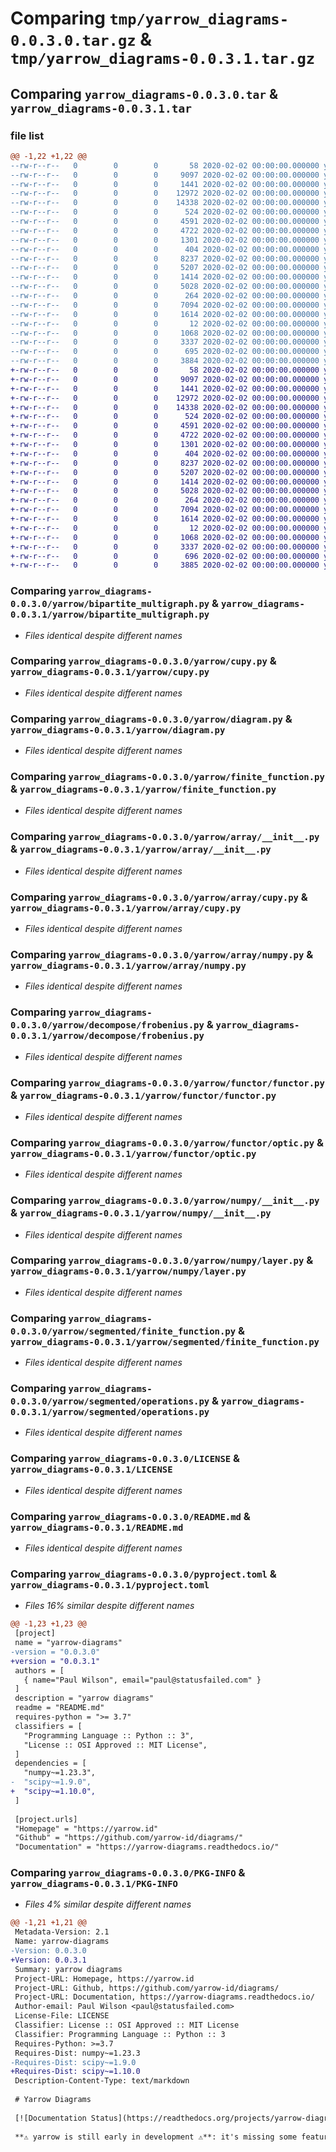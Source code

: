 # Comparing `tmp/yarrow_diagrams-0.0.3.0.tar.gz` & `tmp/yarrow_diagrams-0.0.3.1.tar.gz`

## Comparing `yarrow_diagrams-0.0.3.0.tar` & `yarrow_diagrams-0.0.3.1.tar`

### file list

```diff
@@ -1,22 +1,22 @@
--rw-r--r--   0        0        0       58 2020-02-02 00:00:00.000000 yarrow_diagrams-0.0.3.0/yarrow/__init__.py
--rw-r--r--   0        0        0     9097 2020-02-02 00:00:00.000000 yarrow_diagrams-0.0.3.0/yarrow/bipartite_multigraph.py
--rw-r--r--   0        0        0     1441 2020-02-02 00:00:00.000000 yarrow_diagrams-0.0.3.0/yarrow/cupy.py
--rw-r--r--   0        0        0    12972 2020-02-02 00:00:00.000000 yarrow_diagrams-0.0.3.0/yarrow/diagram.py
--rw-r--r--   0        0        0    14338 2020-02-02 00:00:00.000000 yarrow_diagrams-0.0.3.0/yarrow/finite_function.py
--rw-r--r--   0        0        0      524 2020-02-02 00:00:00.000000 yarrow_diagrams-0.0.3.0/yarrow/array/__init__.py
--rw-r--r--   0        0        0     4591 2020-02-02 00:00:00.000000 yarrow_diagrams-0.0.3.0/yarrow/array/cupy.py
--rw-r--r--   0        0        0     4722 2020-02-02 00:00:00.000000 yarrow_diagrams-0.0.3.0/yarrow/array/numpy.py
--rw-r--r--   0        0        0     1301 2020-02-02 00:00:00.000000 yarrow_diagrams-0.0.3.0/yarrow/decompose/frobenius.py
--rw-r--r--   0        0        0      404 2020-02-02 00:00:00.000000 yarrow_diagrams-0.0.3.0/yarrow/functor/__init__.py
--rw-r--r--   0        0        0     8237 2020-02-02 00:00:00.000000 yarrow_diagrams-0.0.3.0/yarrow/functor/functor.py
--rw-r--r--   0        0        0     5207 2020-02-02 00:00:00.000000 yarrow_diagrams-0.0.3.0/yarrow/functor/optic.py
--rw-r--r--   0        0        0     1414 2020-02-02 00:00:00.000000 yarrow_diagrams-0.0.3.0/yarrow/numpy/__init__.py
--rw-r--r--   0        0        0     5028 2020-02-02 00:00:00.000000 yarrow_diagrams-0.0.3.0/yarrow/numpy/layer.py
--rw-r--r--   0        0        0      264 2020-02-02 00:00:00.000000 yarrow_diagrams-0.0.3.0/yarrow/segmented/__init__.py
--rw-r--r--   0        0        0     7094 2020-02-02 00:00:00.000000 yarrow_diagrams-0.0.3.0/yarrow/segmented/finite_function.py
--rw-r--r--   0        0        0     1614 2020-02-02 00:00:00.000000 yarrow_diagrams-0.0.3.0/yarrow/segmented/operations.py
--rw-r--r--   0        0        0       12 2020-02-02 00:00:00.000000 yarrow_diagrams-0.0.3.0/.gitignore
--rw-r--r--   0        0        0     1068 2020-02-02 00:00:00.000000 yarrow_diagrams-0.0.3.0/LICENSE
--rw-r--r--   0        0        0     3337 2020-02-02 00:00:00.000000 yarrow_diagrams-0.0.3.0/README.md
--rw-r--r--   0        0        0      695 2020-02-02 00:00:00.000000 yarrow_diagrams-0.0.3.0/pyproject.toml
--rw-r--r--   0        0        0     3884 2020-02-02 00:00:00.000000 yarrow_diagrams-0.0.3.0/PKG-INFO
+-rw-r--r--   0        0        0       58 2020-02-02 00:00:00.000000 yarrow_diagrams-0.0.3.1/yarrow/__init__.py
+-rw-r--r--   0        0        0     9097 2020-02-02 00:00:00.000000 yarrow_diagrams-0.0.3.1/yarrow/bipartite_multigraph.py
+-rw-r--r--   0        0        0     1441 2020-02-02 00:00:00.000000 yarrow_diagrams-0.0.3.1/yarrow/cupy.py
+-rw-r--r--   0        0        0    12972 2020-02-02 00:00:00.000000 yarrow_diagrams-0.0.3.1/yarrow/diagram.py
+-rw-r--r--   0        0        0    14338 2020-02-02 00:00:00.000000 yarrow_diagrams-0.0.3.1/yarrow/finite_function.py
+-rw-r--r--   0        0        0      524 2020-02-02 00:00:00.000000 yarrow_diagrams-0.0.3.1/yarrow/array/__init__.py
+-rw-r--r--   0        0        0     4591 2020-02-02 00:00:00.000000 yarrow_diagrams-0.0.3.1/yarrow/array/cupy.py
+-rw-r--r--   0        0        0     4722 2020-02-02 00:00:00.000000 yarrow_diagrams-0.0.3.1/yarrow/array/numpy.py
+-rw-r--r--   0        0        0     1301 2020-02-02 00:00:00.000000 yarrow_diagrams-0.0.3.1/yarrow/decompose/frobenius.py
+-rw-r--r--   0        0        0      404 2020-02-02 00:00:00.000000 yarrow_diagrams-0.0.3.1/yarrow/functor/__init__.py
+-rw-r--r--   0        0        0     8237 2020-02-02 00:00:00.000000 yarrow_diagrams-0.0.3.1/yarrow/functor/functor.py
+-rw-r--r--   0        0        0     5207 2020-02-02 00:00:00.000000 yarrow_diagrams-0.0.3.1/yarrow/functor/optic.py
+-rw-r--r--   0        0        0     1414 2020-02-02 00:00:00.000000 yarrow_diagrams-0.0.3.1/yarrow/numpy/__init__.py
+-rw-r--r--   0        0        0     5028 2020-02-02 00:00:00.000000 yarrow_diagrams-0.0.3.1/yarrow/numpy/layer.py
+-rw-r--r--   0        0        0      264 2020-02-02 00:00:00.000000 yarrow_diagrams-0.0.3.1/yarrow/segmented/__init__.py
+-rw-r--r--   0        0        0     7094 2020-02-02 00:00:00.000000 yarrow_diagrams-0.0.3.1/yarrow/segmented/finite_function.py
+-rw-r--r--   0        0        0     1614 2020-02-02 00:00:00.000000 yarrow_diagrams-0.0.3.1/yarrow/segmented/operations.py
+-rw-r--r--   0        0        0       12 2020-02-02 00:00:00.000000 yarrow_diagrams-0.0.3.1/.gitignore
+-rw-r--r--   0        0        0     1068 2020-02-02 00:00:00.000000 yarrow_diagrams-0.0.3.1/LICENSE
+-rw-r--r--   0        0        0     3337 2020-02-02 00:00:00.000000 yarrow_diagrams-0.0.3.1/README.md
+-rw-r--r--   0        0        0      696 2020-02-02 00:00:00.000000 yarrow_diagrams-0.0.3.1/pyproject.toml
+-rw-r--r--   0        0        0     3885 2020-02-02 00:00:00.000000 yarrow_diagrams-0.0.3.1/PKG-INFO
```

### Comparing `yarrow_diagrams-0.0.3.0/yarrow/bipartite_multigraph.py` & `yarrow_diagrams-0.0.3.1/yarrow/bipartite_multigraph.py`

 * *Files identical despite different names*

### Comparing `yarrow_diagrams-0.0.3.0/yarrow/cupy.py` & `yarrow_diagrams-0.0.3.1/yarrow/cupy.py`

 * *Files identical despite different names*

### Comparing `yarrow_diagrams-0.0.3.0/yarrow/diagram.py` & `yarrow_diagrams-0.0.3.1/yarrow/diagram.py`

 * *Files identical despite different names*

### Comparing `yarrow_diagrams-0.0.3.0/yarrow/finite_function.py` & `yarrow_diagrams-0.0.3.1/yarrow/finite_function.py`

 * *Files identical despite different names*

### Comparing `yarrow_diagrams-0.0.3.0/yarrow/array/__init__.py` & `yarrow_diagrams-0.0.3.1/yarrow/array/__init__.py`

 * *Files identical despite different names*

### Comparing `yarrow_diagrams-0.0.3.0/yarrow/array/cupy.py` & `yarrow_diagrams-0.0.3.1/yarrow/array/cupy.py`

 * *Files identical despite different names*

### Comparing `yarrow_diagrams-0.0.3.0/yarrow/array/numpy.py` & `yarrow_diagrams-0.0.3.1/yarrow/array/numpy.py`

 * *Files identical despite different names*

### Comparing `yarrow_diagrams-0.0.3.0/yarrow/decompose/frobenius.py` & `yarrow_diagrams-0.0.3.1/yarrow/decompose/frobenius.py`

 * *Files identical despite different names*

### Comparing `yarrow_diagrams-0.0.3.0/yarrow/functor/functor.py` & `yarrow_diagrams-0.0.3.1/yarrow/functor/functor.py`

 * *Files identical despite different names*

### Comparing `yarrow_diagrams-0.0.3.0/yarrow/functor/optic.py` & `yarrow_diagrams-0.0.3.1/yarrow/functor/optic.py`

 * *Files identical despite different names*

### Comparing `yarrow_diagrams-0.0.3.0/yarrow/numpy/__init__.py` & `yarrow_diagrams-0.0.3.1/yarrow/numpy/__init__.py`

 * *Files identical despite different names*

### Comparing `yarrow_diagrams-0.0.3.0/yarrow/numpy/layer.py` & `yarrow_diagrams-0.0.3.1/yarrow/numpy/layer.py`

 * *Files identical despite different names*

### Comparing `yarrow_diagrams-0.0.3.0/yarrow/segmented/finite_function.py` & `yarrow_diagrams-0.0.3.1/yarrow/segmented/finite_function.py`

 * *Files identical despite different names*

### Comparing `yarrow_diagrams-0.0.3.0/yarrow/segmented/operations.py` & `yarrow_diagrams-0.0.3.1/yarrow/segmented/operations.py`

 * *Files identical despite different names*

### Comparing `yarrow_diagrams-0.0.3.0/LICENSE` & `yarrow_diagrams-0.0.3.1/LICENSE`

 * *Files identical despite different names*

### Comparing `yarrow_diagrams-0.0.3.0/README.md` & `yarrow_diagrams-0.0.3.1/README.md`

 * *Files identical despite different names*

### Comparing `yarrow_diagrams-0.0.3.0/pyproject.toml` & `yarrow_diagrams-0.0.3.1/pyproject.toml`

 * *Files 16% similar despite different names*

```diff
@@ -1,23 +1,23 @@
 [project]
 name = "yarrow-diagrams"
-version = "0.0.3.0"
+version = "0.0.3.1"
 authors = [
   { name="Paul Wilson", email="paul@statusfailed.com" }
 ]
 description = "yarrow diagrams"
 readme = "README.md"
 requires-python = ">= 3.7"
 classifiers = [
   "Programming Language :: Python :: 3",
   "License :: OSI Approved :: MIT License",
 ]
 dependencies = [
   "numpy~=1.23.3",
-  "scipy~=1.9.0",
+  "scipy~=1.10.0",
 ]
 
 [project.urls]
 "Homepage" = "https://yarrow.id"
 "Github" = "https://github.com/yarrow-id/diagrams/"
 "Documentation" = "https://yarrow-diagrams.readthedocs.io/"
```

### Comparing `yarrow_diagrams-0.0.3.0/PKG-INFO` & `yarrow_diagrams-0.0.3.1/PKG-INFO`

 * *Files 4% similar despite different names*

```diff
@@ -1,21 +1,21 @@
 Metadata-Version: 2.1
 Name: yarrow-diagrams
-Version: 0.0.3.0
+Version: 0.0.3.1
 Summary: yarrow diagrams
 Project-URL: Homepage, https://yarrow.id
 Project-URL: Github, https://github.com/yarrow-id/diagrams/
 Project-URL: Documentation, https://yarrow-diagrams.readthedocs.io/
 Author-email: Paul Wilson <paul@statusfailed.com>
 License-File: LICENSE
 Classifier: License :: OSI Approved :: MIT License
 Classifier: Programming Language :: Python :: 3
 Requires-Python: >=3.7
 Requires-Dist: numpy~=1.23.3
-Requires-Dist: scipy~=1.9.0
+Requires-Dist: scipy~=1.10.0
 Description-Content-Type: text/markdown
 
 # Yarrow Diagrams
 
 [![Documentation Status](https://readthedocs.org/projects/yarrow-diagrams/badge/?version=latest)](https://yarrow-diagrams.readthedocs.io/en/latest/?badge=latest)
 
 **⚠️ yarrow is still early in development ⚠️**: it's missing some features, and not everything is documented. Consider yourself warned!
```

